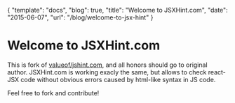 {
  "template": "docs",
  "blog": true,
  "title": "Welcome to JSXHint.com",
  "date": "2015-06-07",
  "url": "/blog/welcome-to-jsx-hint"
}

# Welcome to JSXHint.com

This is fork of [valueof/jshint.com](https://github.com/valueof/jshint.com), and all
honors should go to original author.
JSXHint.com is working exacly the same, but allows to check react-JSX code without obvious errors
caused by html-like syntax in JS code.

Feel free to fork and contribute!
